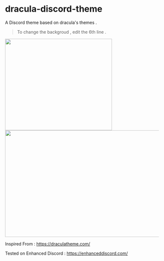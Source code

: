 # dracula-discord-theme
A Discord theme based on dracula's themes .
> To change the backgroud , edit the 6th line .

<img src="https://i.imgur.com/djTsY9K.png" width="350" height="300"/>
<img src="https://i.imgur.com/T0J6gQr.png" width="600" height="350"/>

Inspired From : https://draculatheme.com/

Tested on Enhanced Discord : https://enhanceddiscord.com/

